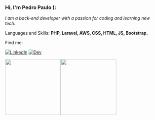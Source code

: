 ### Hi, I'm Pedro Paulo (:
<p><em> I am a back-end developer with a passion for coding and learning new tech.</a> </em></p> 
<p align="left">
  Languages and Skills: <strong>PHP, Laravel, AWS, CSS, HTML, JS, Bootstrap.</strong>
</p>


<p align="left">
 Find me:
</p>


[![LinkedIn](https://img.shields.io/badge/LinkedIn-0077B5?style=for-the-badge&logo=linkedin&logoColor=white)](https://www.linkedin.com/in/pedro-paulo-msilva/)
[![Dev](https://img.shields.io/badge/dev.to-0A0A0A?style=for-the-badge&logo=dev-dot-to&logoColor=white)](https://dev.to/pedropms)

<div style="align-self: center;align-items: center; display: flex; justify-content: space-between; width: 150px;" >
  <!-- stats -->
  <a href="https://github.com/PedroPMS"> <img height="180em" src="https://github-readme-stats-git-masterrstaa-rickstaa.vercel.app/api?username=PedroPMS&show_icons=true&theme=tokyonight&bg_color=30,0d0d0d,191919&text_color=fff&include_all_commits=true&count_private=true"/>
  <!-- top langs -->
  <a href="https://github.com/PedroPMS"> <img height="180em" src="https://github-readme-stats-git-masterrstaa-rickstaa.vercel.app/api/top-langs/?username=PedroPMS&layout=compact&theme=tokyonight&bg_color=30,0d0d0d,191919&text_color=fff&icon_color=79ff97"/>
</div>
